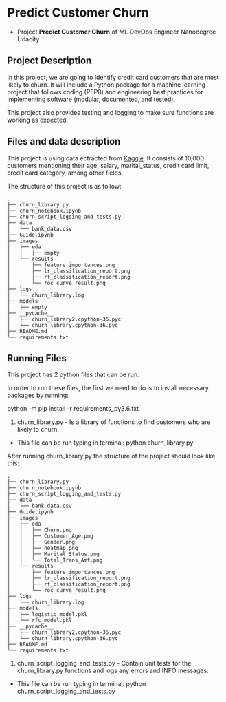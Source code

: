 # Predict Customer Churn

- Project **Predict Customer Churn** of ML DevOps Engineer Nanodegree Udacity

## Project Description

In this project, we are going to identify credit card customers that are most likely to churn. It will include a Python package for a machine learning project that follows coding (PEP8) and engineering best practices for implementing software (modular, documented, and tested). 

This project also provides testing and logging to make sure functions are working as expected. 


## Files and data description

This project is using data ectracted from [Kaggle](https://www.kaggle.com/datasets/sakshigoyal7/credit-card-customers).  It consists of 10,000 customers mentioning their age, salary, marital_status, credit card limit, credit card category, among other fields.



The structure of this project is as follow:
```
.
├── churn_library.py
├── churn_notebook.ipynb
├── churn_script_logging_and_tests.py
├── data
│   └── bank_data.csv
├── Guide.ipynb
├── images
│   ├── eda
│   │   ├── empty
│   └── results
│       ├── feature_importances.png
│       ├── lr_classification_report.png
│       ├── rf_classification_report.png
│       └── roc_curve_result.png
├── logs
│   └── churn_library.log
├── models
│   ├── empty
├── __pycache__
│   ├── churn_library2.cpython-36.pyc
│   └── churn_library.cpython-36.pyc
├── README.md
└── requirements.txt
```


## Running Files
This project has 2 python files that can be run.

In order to run these files, the first we need to do is to install necessary packages by running:

python -m pip install -r requirements_py3.6.txt


1. churn_library.py - Is a library of functions to find customers who are likely to churn. 

- This file can be run typing in terminal: python churn_library.py


After running churn_library.py the structure of the project should look like this:
```
.
├── churn_library.py
├── churn_notebook.ipynb
├── churn_script_logging_and_tests.py
├── data
│   └── bank_data.csv
├── Guide.ipynb
├── images
│   ├── eda
│   │   ├── Churn.png
│   │   ├── Customer_Age.png
│   │   ├── Gender.png
│   │   ├── heatmap.png
│   │   ├── Marital_Status.png
│   │   └── Total_Trans_Amt.png
│   └── results
│       ├── feature_importances.png
│       ├── lr_classification_report.png
│       ├── rf_classification_report.png
│       └── roc_curve_result.png
├── logs
│   └── churn_library.log
├── models
│   ├── logistic_model.pkl
│   └── rfc_model.pkl
├── __pycache__
│   ├── churn_library2.cpython-36.pyc
│   └── churn_library.cpython-36.pyc
├── README.md
└── requirements.txt
```

1. churn_script_logging_and_tests.py - Contain unit tests for the churn_library.py functions and logs any errors and INFO messages. 

- This file can be run typing in terminal: python churn_script_logging_and_tests.py





